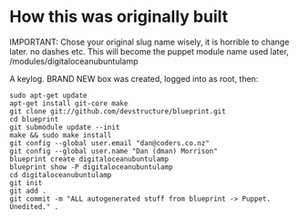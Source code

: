 # How this was originally built

IMPORTANT: Chose your original slug name wisely, it is horrible to change later. no dashes etc.
This will become the puppet module name used later, /modules/digitaloceanubuntulamp

A keylog. BRAND NEW box was created, logged into as root, then:

    sudo apt-get update
    apt-get install git-core make
    git clone git://github.com/devstructure/blueprint.git
    cd blueprint
    git submodule update --init
    make && sudo make install
    git config --global user.email "dan@coders.co.nz"
    git config --global user.name "Dan (dman) Morrison"
    blueprint create digitaloceanubuntulamp
    blueprint show -P digitaloceanubuntulamp
    cd digitaloceanubuntulamp
    git init
    git add .
    git commit -m "ALL autogenerated stuff from blueprint -> Puppet. Unedited." .

